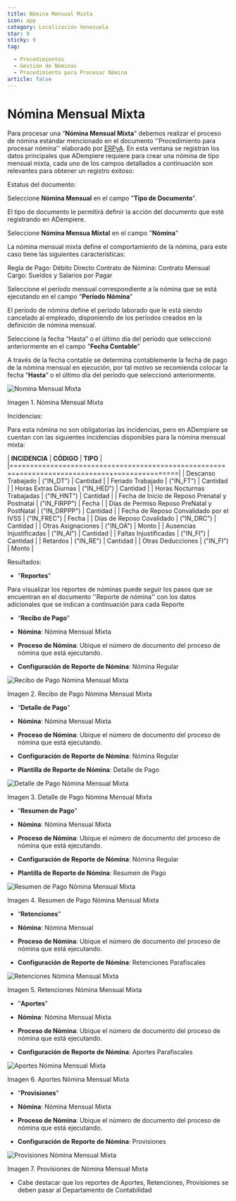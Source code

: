 ```yaml
---
title: Nómina Mensual Mixta
icon: app
category: Localización Venezuela
star: 9
sticky: 9
tag:

  - Procedimientos
  - Gestión de Nóminas
  - Procedimiento para Procesar Nómina
article: false
---
```


 **Nómina Mensual Mixta**
============================

Para procesar una “**Nómina Mensual Mixta**” debemos realizar el proceso de nómina estándar mencionado en el documento ''Procedimiento para procesar nómina'' elaborado por [ERPyA](http://erpya.com). En esta ventana se registran los datos principales que ADempiere requiere para crear una nómina de tipo mensual mixta, cada uno de los campos detallados a continuación son relevantes para obtener un registro exitoso:

Estatus del documento:

Seleccione **Nómina Mensual** en el campo "**Tipo de Documento**".

El tipo de documento le permitirá definir la acción del documento que esté registrando en ADempiere.

Seleccione **Nómina Mensua Mixtal** en el campo "**Nómina**"

La nómina mensual mixta define el comportamiento de la nómina, para este caso tiene las siguientes características:

Regla de Pago: Débito Directo
Contrato de Nómina: Contrato Mensual
Cargo: Sueldos y Salarios por Pagar

Seleccione el período mensual correspondiente a la nómina que se está ejecutando en el campo "**Período Nómina**"

El período de nómina define el período laborado que le está siendo cancelado al empleado, disponiendo de los períodos creados en la definición de nómina mensual.

Seleccione la fecha “Hasta” o el último día del período que seleccionó anteriormente en el campo "**Fecha Contable**"

A través de la fecha contable se determina contablemente la fecha de pago de la nómina mensual en ejecución, por tal motivo se recomienda colocar la fecha “**Hasta**” o el último día del período que seleccionó anteriormente.

![Nomina Mensual Mixta](/assets/img/docs/lve/procedures/payroll/procedures-to-process-payroll/resources/mensualmixta.png)

Imagen 1. Nómina Mensual Mixta

Incidencias:

Para esta nómina no son obligatorias las incidencias, pero en ADempiere se cuentan con las siguientes incidencias disponibles para la nómina mensual mixta:

|           **INCIDENCIA**                              |     **CÓDIGO**       |    **TIPO**    |
|=======================================================+======================+================|
| Descanso Trabajado                                    |     ("IN_DT")        |    Cantidad    |
| Feriado Trabajado                                     |     ("IN_FT")        |    Cantidad    |
| Horas Extras Diurnas                                  |     ("IN_HED")       |    Cantidad    |
| Horas Nocturnas Trabajadas                            |     ("IN_HNT")       |    Cantidad    |
| Fecha de Inicio de Reposo Prenatal y Postnatal        |    ("IN_FIRPP")      |     Fecha      |
| Días de Permiso Reposo PreNatal y PostNatal           |    ("IN_DRPPP")      |    Cantidad    |
| Fecha de Reposo Convalidado por el IVSS               |     ("IN_FREC")      |     Fecha      |
| Días de Reposo Covalidado                             |     ("IN_DRC")       |    Cantidad    |
| Otras Asignaciones                                    |      ("IN_OA")       |     Monto      |
| Ausencias Injustificadas                              |      ("IN_AI")       |    Cantidad    |
| Faltas Injustificadas                                 |      ("IN_FI")       |    Cantidad    |
| Retardos                                              |      ("IN_RE")       |    Cantidad    |
| Otras Deducciones                                     |      ("IN_FI")       |     Monto      |

Resultados:

- "**Reportes**"

Para visualizar los reportes de nóminas  puede seguir los pasos que se encuentran en el documento ''Reporte de nómina'' con los datos adicionales que se indican a continuación para cada Reporte

- “**Recibo de Pago**”

- **Nómina**: Nómina Mensual Mixta

- **Proceso de Nómina**: Ubique el número de documento del proceso de nómina que está ejecutando.

- **Configuración de Reporte de Nómina**: Nómina Regular

![Recibo de Pago Nómina Mensual Mixta](/assets/img/docs/lve/procedures/payroll/procedures-to-process-payroll/resources/recibosmensualmixta.png)

Imagen 2. Recibo de Pago Nómina Mensual Mixta

- “**Detalle de Pago**”

- **Nómina**: Nómina Mensual Mixta

- **Proceso de Nómina**: Ubique el número de documento del proceso de nómina que está ejecutando.

- **Configuración de Reporte de Nómina**: Nómina Regular

- **Plantilla de Reporte de Nómina**: Detalle de Pago

![Detalle de Pago Nómina Mensual Mixta](/assets/img/docs/lve/procedures/payroll/procedures-to-process-payroll/resources/detallemensualmixta.png)

Imagen 3. Detalle de Pago Nómina Mensual Mixta

- “**Resumen de Pago**”

- **Nómina**: Nómina Mensual Mixta

- **Proceso de Nómina**: Ubique el número de documento del proceso de nómina que está ejecutando.

- **Configuración de Reporte de Nómina**: Nómina Regular

- **Plantilla de Reporte de Nómina**: Resumen de Pago

![Resumen de Pago Nómina Mensual Mixta](/assets/img/docs/lve/procedures/payroll/procedures-to-process-payroll/resources/resumenmensualmixta.png)

Imagen 4. Resumen de Pago Nómina Mensual Mixta

- “**Retenciones**”

- **Nómina**: Nómina Mensual

- **Proceso de Nómina**: Ubique el número de documento del proceso de nómina que está ejecutando.

- **Configuración de Reporte de Nómina**: Retenciones Parafiscales

![Retenciones Nómina Mensual Mixta](/assets/img/docs/lve/procedures/payroll/procedures-to-process-payroll/resources/retencionesmensualmixta.png)

Imagen 5. Retenciones Nómina Mensual Mixta

- "**Aportes**"

- **Nómina**: Nómina Mensual Mixta

- **Proceso de Nómina**: Ubique el número de documento del proceso de nómina que está ejecutando.

- **Configuración de Reporte de Nómina**: Aportes Parafiscales

![Aportes Nómina Mensual Mixta](/assets/img/docs/lve/procedures/payroll/procedures-to-process-payroll/resources/aportesmensualmixta.png)

Imagen 6. Aportes Nómina Mensual Mixta

- "**Provisiones**"

- **Nómina**: Nómina Mensual Mixta

- **Proceso de Nómina**: Ubique el número de documento del proceso de nómina que está ejecutando.

- **Configuración de Reporte de Nómina**: Provisiones

![Provisiones Nómina Mensual Mixta](/assets/img/docs/lve/procedures/payroll/procedures-to-process-payroll/resources/provisionesmensualmixta.png)

Imagen 7. Provisiones de Nómina Mensual Mixta

- Cabe destacar que los reportes de Aportes, Retenciones, Provisiones se deben pasar al Departamento de Contabilidad

